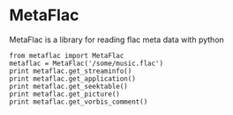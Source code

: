 # MetaFlac

MetaFlac is a library for reading flac meta data with python

    from metaflac import MetaFlac
    metaflac = MetaFlac('/some/music.flac')
    print metaflac.get_streaminfo()
    print metaflac.get_application()
    print metaflac.get_seektable()
    print metaflac.get_picture()
    print metaflac.get_vorbis_comment()
